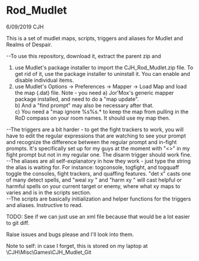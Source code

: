 # Rod_Mudlet
6/09/2019 CJH

This is a set of mudlet maps, scripts, triggers and aliases for Mudlet and Realms of Despair.

--To use this repository, download it, extract the parent zip and 
1) use Mudlet's package installer to import the CJH_Rod_Mudlet.zip file.  To get rid of it, use the package installer to uninstall it. You can enable and disable individual items.
2) use Mudlet's Options -> Preferences -> Mapper -> Load Map and load the map (.dat) file.  Note - you need
  a) Jor'Mox's generic mapper package installed, and need to do a "map update".  
  b) And a "find prompt" may also be necessary after that.  
  c) You need a "map ignore %s%s.* to keep the map from pulling in the RoD compass on your room names.   It should use my map then.


--The triggers are a bit harder - to get the fight trackers to work, you will have to edit the regular expressions that are watching to see your prompt and recognize the difference between the regular prompt and in-fight prompts.  It's specifically set up for my guys at the moment with "<>" in my fight prompt but not in my regular one. The disarm trigger should work fine.
--The aliases are all self-explanatory in how they work - just type the string the alias is waiting for.
  For instance: togconsole, togfight, and togquaff toggle the consoles, fight trackers, and quaffing features. "det x" casts one of many    detect spells, and "weal xy <target>" and "harm xy <enemy>" will cast helpful or harmful spells on your current target or enemy, where what xy maps to varies and is in the scripts section.  
--The scripts are basically initialization and helper functions for the triggers and aliases.  Instructive to read.

TODO: See if we can just use an xml file because that would be a lot easier to git diff.

Raise issues and bugs please and I'll look into them.

Note to self: in case I forget, this is stored on my laptop at \CJH\Misc\Games\CJH_Mudlet_Git
